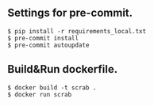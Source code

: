## Settings for pre-commit.
```console
$ pip install -r requirements_local.txt
$ pre-commit install
$ pre-commit autoupdate
```


## Build&Run dockerfile.
```console
$ docker build -t scrab .
$ docker run scrab       
```